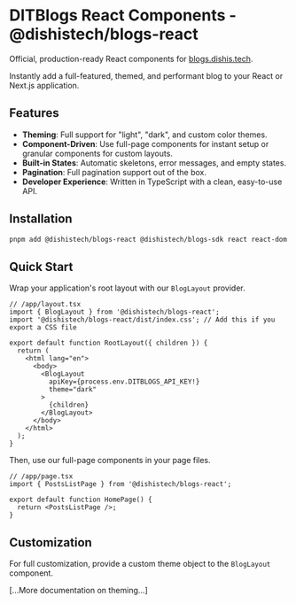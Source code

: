 # DITBlogs React Components - @dishistech/blogs-react

Official, production-ready React components for [blogs.dishis.tech](https://blogs.dishis.tech).

Instantly add a full-featured, themed, and performant blog to your React or Next.js application.

## Features

-   **Theming**: Full support for "light", "dark", and custom color themes.
-   **Component-Driven**: Use full-page components for instant setup or granular components for custom layouts.
-   **Built-in States**: Automatic skeletons, error messages, and empty states.
-   **Pagination**: Full pagination support out of the box.
-   **Developer Experience**: Written in TypeScript with a clean, easy-to-use API.

## Installation

```bash
pnpm add @dishistech/blogs-react @dishistech/blogs-sdk react react-dom swr lucide-react
```

## Quick Start

Wrap your application's root layout with our `BlogLayout` provider.

```tsx
// /app/layout.tsx
import { BlogLayout } from '@dishistech/blogs-react';
import '@dishistech/blogs-react/dist/index.css'; // Add this if you export a CSS file

export default function RootLayout({ children }) {
  return (
    <html lang="en">
      <body>
        <BlogLayout
          apiKey={process.env.DITBLOGS_API_KEY!}
          theme="dark"
        >
          {children}
        </BlogLayout>
      </body>
    </html>
  );
}
```

Then, use our full-page components in your page files.

```tsx
// /app/page.tsx
import { PostsListPage } from '@dishistech/blogs-react';

export default function HomePage() {
  return <PostsListPage />;
}
```

## Customization

For full customization, provide a custom theme object to the `BlogLayout` component.

[...More documentation on theming...]
